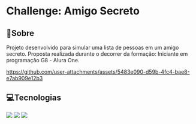 # Challenge: Amigo Secreto

## 📜Sobre

<div>Projeto desenvolvido para simular uma lista de pessoas em um amigo secreto. Proposta realizada durante o decorrer da formação: Iniciante em programação G8 - Alura One.</div>

https://github.com/user-attachments/assets/5483e090-d59b-4fc4-bae8-e7ab909e12b3

## 💻Tecnologias

<div>
  <img src="https://img.shields.io/badge/HTML5-%20-brightgreen?style=flat&logo=html5&color=%23E34F26">
  <img src="https://img.shields.io/badge/css-%20-blue?style=flat&logo=css">
  <img src="https://img.shields.io/badge/JavaScript-%20-yellow?style=flat&logo=javascript&color=%23F7DF1E">
</div>
